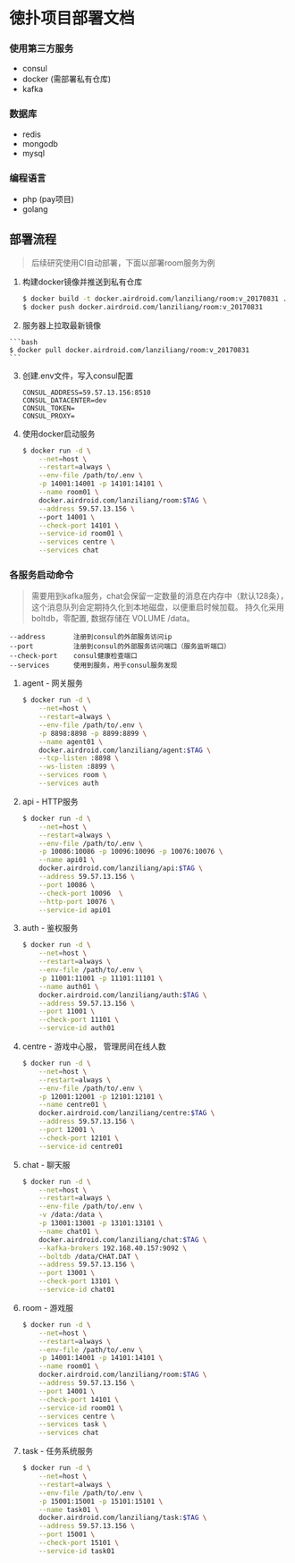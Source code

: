 # 徳扑项目部署文档

### 使用第三方服务
- consul
- docker (需部署私有仓库)
- kafka

### 数据库
- redis
- mongodb
- mysql

### 编程语言
- php (pay项目)
- golang

## 部署流程

> 后续研究使用CI自动部署，下面以部署room服务为例

1.  构建docker镜像并推送到私有仓库
    
    ```bash
    $ docker build -t docker.airdroid.com/lanziliang/room:v_20170831 .
    $ docker push docker.airdroid.com/lanziliang/room:v_20170831
    ```
    
2.    服务器上拉取最新镜像
    
    ```bash
    $ docker pull docker.airdroid.com/lanziliang/room:v_20170831
    ```
    
3.  创建.env文件，写入consul配置

    ```aidl
    CONSUL_ADDRESS=59.57.13.156:8510
    CONSUL_DATACENTER=dev
    CONSUL_TOKEN=
    CONSUL_PROXY=
    ```
    
4.  使用docker启动服务

    ```bash
    $ docker run -d \
        --net=host \
        --restart=always \
        --env-file /path/to/.env \
        -p 14001:14001 -p 14101:14101 \
        --name room01 \
        docker.airdroid.com/lanziliang/room:$TAG \
        --address 59.57.13.156 \ 
        --port 14001 \
        --check-port 14101 \
        --service-id room01 \
        --services centre \
        --services chat
    ```

 ### 各服务启动命令
 
 > 需要用到kafka服务，chat会保留一定数量的消息在内存中（默认128条），这个消息队列会定期持久化到本地磁盘，以便重启时候加载。 持久化采用boltdb，零配置, 数据存储在 VOLUME /data。 
 
```
--address       注册到consul的外部服务访问ip
--port          注册到consul的外部服务访问端口（服务监听端口）
--check-port    consul健康检查端口
--services      使用到服务，用于consul服务发现
```

    
1. agent - 网关服务

    ```bash
    $ docker run -d \
        --net=host \
        --restart=always \
        --env-file /path/to/.env \
        -p 8898:8898 -p 8899:8899 \
        --name agent01 \
        docker.airdroid.com/lanziliang/agent:$TAG \
        --tcp-listen :8898 \
        --ws-listen :8899 \
        --services room \
        --services auth
    ```
    
2. api - HTTP服务

	```bash
	$ docker run -d \
	    --net=host \
		--restart=always \
		--env-file /path/to/.env \
		-p 10086:10086 -p 10096:10096 -p 10076:10076 \
		--name api01 \
		docker.airdroid.com/lanziliang/api:$TAG \
		--address 59.57.13.156 \
		--port 10086 \
		--check-port 10096  \
		--http-port 10076 \
		--service-id api01
	```
    
3. auth - 鉴权服务

    ```bash
    $ docker run -d \
        --net=host \
        --restart=always \
        --env-file /path/to/.env \
        -p 11001:11001 -p 11101:11101 \
        --name auth01 \
        docker.airdroid.com/lanziliang/auth:$TAG \
        --address 59.57.13.156 \
        --port 11001 \
        --check-port 11101 \
        --service-id auth01
    ```
    
4. centre - 游戏中心服， 管理房间在线人数

    ```bash
    $ docker run -d \
        --net=host \
        --restart=always \
        --env-file /path/to/.env \
        -p 12001:12001 -p 12101:12101 \
        --name centre01 \
        docker.airdroid.com/lanziliang/centre:$TAG \
        --address 59.57.13.156 \
        --port 12001 \
        --check-port 12101 \
        --service-id centre01
    ```    
    
5. chat - 聊天服

    ```bash
    $ docker run -d \
        --net=host \
        --restart=always \
        --env-file /path/to/.env \
        -v /data:/data \
        -p 13001:13001 -p 13101:13101 \
        --name chat01 \
        docker.airdroid.com/lanziliang/chat:$TAG \
        --kafka-brokers 192.168.40.157:9092 \
        --boltdb /data/CHAT.DAT \
        --address 59.57.13.156 \
        --port 13001 \
        --check-port 13101 \
        --service-id chat01
    ```    

6. room - 游戏服

    ```bash
    $ docker run -d \
        --net=host \
        --restart=always \
        --env-file /path/to/.env \
        -p 14001:14001 -p 14101:14101 \
        --name room01 \
        docker.airdroid.com/lanziliang/room:$TAG \
        --address 59.57.13.156 \
        --port 14001 \
        --check-port 14101 \
        --service-id room01 \
        --services centre \
        --services task \
        --services chat
    ```    
    
7. task - 任务系统服务

    ```bash
    $ docker run -d \
        --net=host \
        --restart=always \
        --env-file /path/to/.env \
        -p 15001:15001 -p 15101:15101 \
        --name task01 \
        docker.airdroid.com/lanziliang/task:$TAG \
        --address 59.57.13.156 \
        --port 15001 \
        --check-port 15101 \
        --service-id task01
    ```       
